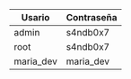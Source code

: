 |  Usario   | Contraseña |
|-----------|------------|
|   admin   |  s4ndb0x7  |
|   root    |  s4ndb0x7  |
| maria_dev | maria_dev  |
